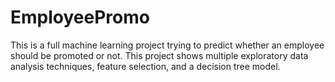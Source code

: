 # EmployeePromo

This is a full machine learning project trying to predict whether an employee should be promoted or not. 
This project shows multiple exploratory data analysis techniques, feature selection, and a decision tree model.
